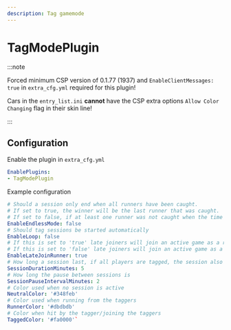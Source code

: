 ```yaml
---
description: Tag gamemode
---
```


# TagModePlugin 

:::note

Forced minimum CSP version of 0.1.77 (1937) and `EnableClientMessages: true` in `extra_cfg.yml` required for this plugin!  

Cars in the `entry_list.ini` **cannot** have the CSP extra options `Allow Color Changing` flag in their skin line!

:::

## Configuration
Enable the plugin in `extra_cfg.yml`
```yaml title="extra_cfg.yml"
EnablePlugins:
- TagModePlugin
```

Example configuration
```yaml title="plugin_tag_mode_cfg.yml"
# Should a session only end when all runners have been caught.
# If set to true, the winner will be the last runner that was caught.
# If set to false, if at least one runner was not caught when the time runs out, the runners win
EnableEndlessMode: false
# Should tag sessions be started automatically
EnableLoop: false
# If this is set to 'true' late joiners will join an active game as a runner. 
# If this is set to 'false' late joiners will join an active game as a tagger
EnableLateJoinRunner: true
# How long a session last, if all players are tagged, the session also ends
SessionDurationMinutes: 5
# How long the pause between sessions is
SessionPauseIntervalMinutes: 2
# Color used when no session is active
NeutralColor: '#348feb'
# Color used when running from the taggers
RunnerColor: '#dbdbdb'
# Color when hit by the tagger/joining the taggers
TaggedColor: '#fa0000'`
```
